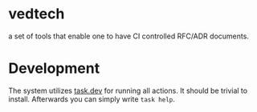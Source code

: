 # vedtech
a set of tools that enable one to have CI controlled RFC/ADR documents.


# Development
The system utilizes [task.dev](https://taskfile.dev/) for running all actions.
It should be trivial to install. Afterwards you can simply write `task help`.